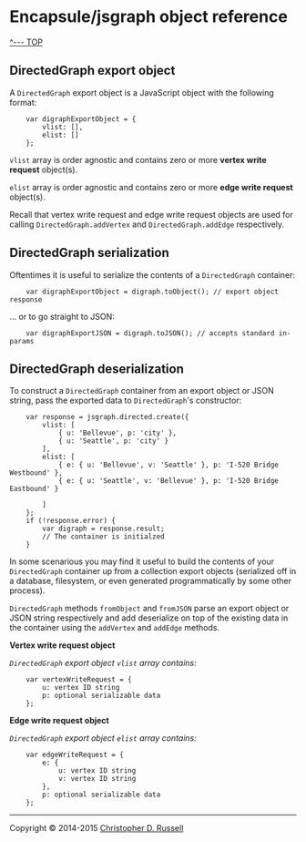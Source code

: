 # Encapsule/jsgraph object reference

[^--- TOP](../README.md)

## DirectedGraph export object

A `DirectedGraph` export object is a JavaScript object with the following format:

        var digraphExportObject = {
            vlist: [],
            elist: []
        };

`vlist` array is order agnostic and contains zero or more **vertex write request** object(s).

`elist` array is order agnostic and contains zero or more **edge write request** object(s).

Recall that vertex write request and edge write request objects are used for calling `DirectedGraph.addVertex` and `DirectedGraph.addEdge` respectively.

## DirectedGraph serialization

Oftentimes it is useful to serialize the contents of a `DirectedGraph` container:

        var digraphExportObject = digraph.toObject(); // export object response

... or to go straight to JSON:

        var digraphExportJSON = digraph.toJSON(); // accepts standard in-params

## DirectedGraph deserialization

To construct a `DirectedGraph` container from an export object or JSON string, pass the exported data to `DirectedGraph`'s constructor:

        var response = jsgraph.directed.create({
            vlist: [
                { u: 'Bellevue', p: 'city' },
                { u: 'Seattle', p: 'city' }
            ],
            elist: [
                { e: { u: 'Bellevue', v: 'Seattle' }, p: 'I-520 Bridge Westbound' },
                { e: { u: 'Seattle', v: 'Bellevue' }, p: 'I-520 Bridge Eastbound' }

            ]
        };
        if (!response.error) {
            var digraph = response.result;
            // The container is initialzed
        }
        
In some scenarious you may find it useful to build the contents of your `DirectedGraph` container up from a collection export objects (serialized off in a database, filesystem, or even generated programmatically by some other process).

`DirectedGraph` methods `fromObject` and `fromJSON` parse an export object or JSON string respectively and add deserialize on top of the existing data in the container using the `addVertex` and `addEdge` methods.

**Vertex write request object**

_`DirectedGraph` export object `vlist` array contains:_

        var vertexWriteRequest = {
            u: vertex ID string
            p: optional serializable data
        };

**Edge write request object**

_`DirectedGraph` export object `elist` array contains:_

        var edgeWriteRequest = {
            e: {
                u: vertex ID string
                v: vertex ID string
            },
            p: optional serializable data
        };

<hr>

Copyright &copy; 2014-2015 [Christopher D. Russell](https://github.com/ChrisRus)

